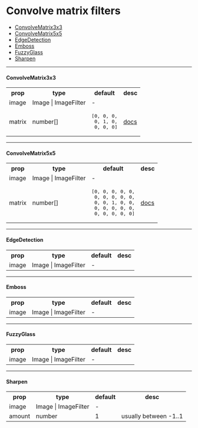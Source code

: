 # Convolve matrix filters

- [ConvolveMatrix3x3](#ConvolveMatrix3x3)
- [ConvolveMatrix5x5](#ConvolveMatrix5x5)
- [EdgeDetection](#EdgeDetection)
- [Emboss](#Emboss)
- [FuzzyGlass](#FuzzyGlass)
- [Sharpen](#Sharpen)

-----

#### ConvolveMatrix3x3

<table>
  <tr>
    <th>prop</th>
    <th>type</th>
    <th>default</th>
    <th>desc</th>
  </tr>
  <tr>
    <td>image</td>
    <td>Image | ImageFilter</td>
    <td>-</td>
    <td></td>
  </tr>
  <tr>
    <td>matrix</td>
    <td>number[]</td>
    <td>
<pre>
[0, 0, 0,
 0, 1, 0,
 0, 0, 0]
</pre>
    </td>
  <td>
    <a href="https://developer.apple.com/library/archive/documentation/GraphicsImaging/Reference/CoreImageFilterReference/index.html#//apple_ref/doc/filter/ci/CIConvolution3X3">docs</a>
  </td>
  </tr>
</table>

***

#### ConvolveMatrix5x5

<table>
  <tr>
    <th>prop</th>
    <th>type</th>
    <th>default</th>
    <th>desc</th>
  </tr>
  <tr>
    <td>image</td>
    <td>Image | ImageFilter</td>
    <td>-</td>
    <td></td>
  </tr>
  <tr>
    <td>matrix</td>
    <td>number[]</td>
    <td>
<pre>
[0, 0, 0, 0, 0,
 0, 0, 0, 0, 0,
 0, 0, 1, 0, 0,
 0, 0, 0, 0, 0,
 0, 0, 0, 0, 0]
</pre>
    </td>
    <td>
      <a href="https://developer.apple.com/library/archive/documentation/GraphicsImaging/Reference/CoreImageFilterReference/index.html#//apple_ref/doc/filter/ci/CIConvolution5x5">docs</a>
    </td>
  </tr>
</table>

***

#### EdgeDetection

<table>
  <tr>
    <th>prop</th>
    <th>type</th>
    <th>default</th>
    <th>desc</th>
  </tr>
  <tr>
    <td>image</td>
    <td>Image | ImageFilter</td>
    <td>-</td>
    <td></td>
  </tr>
</table>

***

#### Emboss

<table>
  <tr>
    <th>prop</th>
    <th>type</th>
    <th>default</th>
    <th>desc</th>
  </tr>
  <tr>
    <td>image</td>
    <td>Image | ImageFilter</td>
    <td>-</td>
    <td></td>
  </tr>
</table>

***

#### FuzzyGlass

<table>
  <tr>
    <th>prop</th>
    <th>type</th>
    <th>default</th>
    <th>desc</th>
  </tr>
  <tr>
    <td>image</td>
    <td>Image | ImageFilter</td>
    <td>-</td>
    <td></td>
  </tr>
</table>

***

#### Sharpen

<table>
  <tr>
    <th>prop</th>
    <th>type</th>
    <th>default</th>
    <th>desc</th>
  </tr>
  <tr>
    <td>image</td>
    <td>Image | ImageFilter</td>
    <td>-</td>
    <td></td>
  </tr>
  <tr>
    <td>amount</td>
    <td>number</td>
    <td>1</td>
    <td>usually between -1..1</td>
  </tr>
</table>
